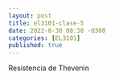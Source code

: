 ```yaml
---
layout: post
title: el3101-clase-5
date: 2022-8-30 08:30 -0300
categories: [EL3101]
published: true
---
```


Resistencia de Thevenin
